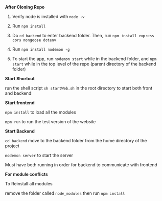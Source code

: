 **After Cloning Repo**

1. Verify node is installed with `node -v`

2. Run `npm install`

3. Do `cd backend` to enter backend folder. Then, run `npm install express cors mongoose dotenv`

4. Run `npm install nodemon -g`

5. To start the app, run `nodemon start` while in the backend folder, and `npm start` while in the top level of the repo (parent directory of the backend folder)

**Start Shortcut**

run the shell script `sh startWeb.sh` in the root directory to start both front and backend


**Start frontend**

`npm install` to load all the modules

`npm run` to run the test version of the website


**Start Backend**

`cd backend` move to the backend folder from the home directory of the project

`nodemon server` to start the server

Must have both running in order for backend to communicate with frontend

**For module conflicts**

To Reinstall all modules

remove the folder called `node_modules` then run `npm install`


